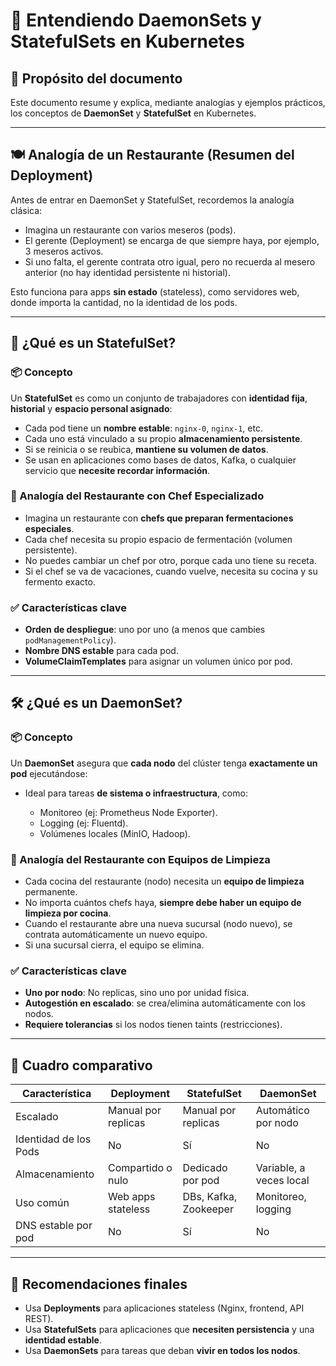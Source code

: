 # 🧠 Entendiendo DaemonSets y StatefulSets en Kubernetes

## 🎯 Propósito del documento

Este documento resume y explica, mediante analogías y ejemplos prácticos, los conceptos de **DaemonSet** y **StatefulSet** en Kubernetes.

---

## 🍽 Analogía de un Restaurante (Resumen del Deployment)

Antes de entrar en DaemonSet y StatefulSet, recordemos la analogía clásica:

* Imagina un restaurante con varios meseros (pods).
* El gerente (Deployment) se encarga de que siempre haya, por ejemplo, 3 meseros activos.
* Si uno falta, el gerente contrata otro igual, pero no recuerda al mesero anterior (no hay identidad persistente ni historial).

Esto funciona para apps **sin estado** (stateless), como servidores web, donde importa la cantidad, no la identidad de los pods.

---

## 🧬 ¿Qué es un **StatefulSet**?

### 📦 Concepto

Un **StatefulSet** es como un conjunto de trabajadores con **identidad fija**, **historial** y **espacio personal asignado**:

* Cada pod tiene un **nombre estable**: `nginx-0`, `nginx-1`, etc.
* Cada uno está vinculado a su propio **almacenamiento persistente**.
* Si se reinicia o se reubica, **mantiene su volumen de datos**.
* Se usan en aplicaciones como bases de datos, Kafka, o cualquier servicio que **necesite recordar información**.

### 🍱 Analogía del Restaurante con Chef Especializado

* Imagina un restaurante con **chefs que preparan fermentaciones especiales**.
* Cada chef necesita su propio espacio de fermentación (volumen persistente).
* No puedes cambiar un chef por otro, porque cada uno tiene su receta.
* Si el chef se va de vacaciones, cuando vuelve, necesita su cocina y su fermento exacto.

### ✅ Características clave

* **Orden de despliegue**: uno por uno (a menos que cambies `podManagementPolicy`).
* **Nombre DNS estable** para cada pod.
* **VolumeClaimTemplates** para asignar un volumen único por pod.

---

## 🛠 ¿Qué es un **DaemonSet**?

### 📦 Concepto

Un **DaemonSet** asegura que **cada nodo** del clúster tenga **exactamente un pod** ejecutándose:

* Ideal para tareas **de sistema o infraestructura**, como:

  * Monitoreo (ej: Prometheus Node Exporter).
  * Logging (ej: Fluentd).
  * Volúmenes locales (MinIO, Hadoop).

### 🔧 Analogía del Restaurante con Equipos de Limpieza

* Cada cocina del restaurante (nodo) necesita un **equipo de limpieza** permanente.
* No importa cuántos chefs haya, **siempre debe haber un equipo de limpieza por cocina**.
* Cuando el restaurante abre una nueva sucursal (nodo nuevo), se contrata automáticamente un nuevo equipo.
* Si una sucursal cierra, el equipo se elimina.

### ✅ Características clave

* **Uno por nodo**: No replicas, sino uno por unidad física.
* **Autogestión en escalado**: se crea/elimina automáticamente con los nodos.
* **Requiere tolerancias** si los nodos tienen taints (restricciones).

---

## 🧪 Cuadro comparativo

| Característica        | Deployment          | StatefulSet           | DaemonSet               |
| --------------------- | ------------------- | --------------------- | ----------------------- |
| Escalado              | Manual por replicas | Manual por replicas   | Automático por nodo     |
| Identidad de los Pods | No                  | Sí                    | No                      |
| Almacenamiento        | Compartido o nulo   | Dedicado por pod      | Variable, a veces local |
| Uso común             | Web apps stateless  | DBs, Kafka, Zookeeper | Monitoreo, logging      |
| DNS estable por pod   | No                  | Sí                    | No                      |

---

## 🧠 Recomendaciones finales

* Usa **Deployments** para aplicaciones stateless (Nginx, frontend, API REST).
* Usa **StatefulSets** para aplicaciones que **necesiten persistencia** y una **identidad estable**.
* Usa **DaemonSets** para tareas que deban **vivir en todos los nodos**.
